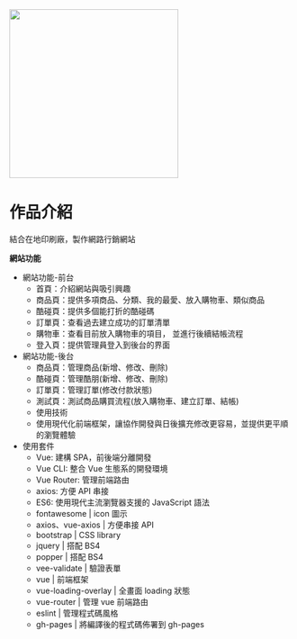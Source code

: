 

<img src="https://camo.githubusercontent.com/d2bfd2829384add8c37caeece28ea39e742b357d/68747470733a2f2f696d6167697a65722e696d616765736861636b2e636f6d2f696d673932342f363332392f6c58643264542e706e67" width="300">

# 作品介紹
結合在地印刷廠，製作網路行銷網站

**網站功能**

* 網站功能-前台
  * 首頁：介紹網站與吸引興趣
  * 商品頁：提供多項商品、分類、我的最愛、放入購物車、類似商品
  * 酷碰頁：提供多個能打折的酷碰碼
  * 訂單頁：查看過去建立成功的訂單清單
  * 購物車：查看目前放入購物車的項目， 並進行後續結帳流程
  * 登入頁：提供管理員登入到後台的界面
* 網站功能-後台
  * 商品頁：管理商品(新增、修改、刪除)
  * 酷碰頁：管理酷朋(新增、修改、刪除)
  * 訂單頁：管理訂單(修改付款狀態)
  * 測試頁：測試商品購買流程(放入購物車、建立訂單、結帳)
  * 使用技術
  * 使用現代化前端框架，讓協作開發與日後擴充修改更容易，並提供更平順的瀏覽體驗
* 使用套件
  * Vue: 建構 SPA，前後端分離開發
  * Vue CLI: 整合 Vue 生態系的開發環境
  * Vue Router: 管理前端路由
  * axios: 方便 API 串接
  * ES6: 使用現代主流瀏覽器支援的 JavaScript 語法
  * fontawesome | icon 圖示
  * axios、vue-axios | 方便串接 API
  * bootstrap | CSS library
  * jquery | 搭配 BS4
  * popper | 搭配 BS4
  * vee-validate | 驗證表單
  * vue | 前端框架
  * vue-loading-overlay | 全畫面 loading 狀態
  * vue-router | 管理 vue 前端路由
  * eslint | 管理程式碼風格
  * gh-pages | 將編譯後的程式碼佈署到 gh-pages